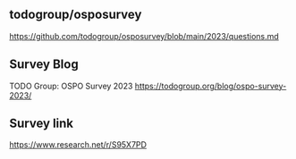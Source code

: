 ## todogroup/osposurvey

https://github.com/todogroup/osposurvey/blob/main/2023/questions.md 


## Survey Blog 

TODO Group: OSPO Survey 2023 https://todogroup.org/blog/ospo-survey-2023/ 


## Survey link

https://www.research.net/r/S95X7PD 



